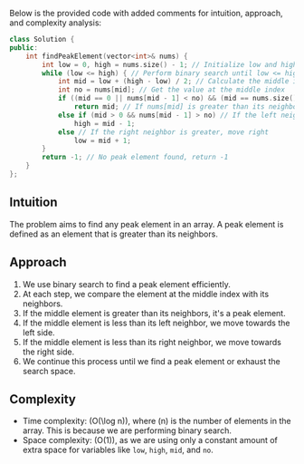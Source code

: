 Below is the provided code with added comments for intuition, approach, and complexity analysis:

```cpp
class Solution {
public:
    int findPeakElement(vector<int>& nums) {
        int low = 0, high = nums.size() - 1; // Initialize low and high pointers for binary search
        while (low <= high) { // Perform binary search until low <= high
            int mid = low + (high - low) / 2; // Calculate the middle index
            int no = nums[mid]; // Get the value at the middle index
            if ((mid == 0 || nums[mid - 1] < no) && (mid == nums.size() - 1 || no > nums[mid + 1]))
                return mid; // If nums[mid] is greater than its neighbors, it's a peak element
            else if (mid > 0 && nums[mid - 1] > no) // If the left neighbor is greater, move left
                high = mid - 1;
            else // If the right neighbor is greater, move right
                low = mid + 1;
        }
        return -1; // No peak element found, return -1
    }
};
```

## Intuition
The problem aims to find any peak element in an array. A peak element is defined as an element that is greater than its neighbors.

## Approach
1. We use binary search to find a peak element efficiently.
2. At each step, we compare the element at the middle index with its neighbors.
3. If the middle element is greater than its neighbors, it's a peak element.
4. If the middle element is less than its left neighbor, we move towards the left side.
5. If the middle element is less than its right neighbor, we move towards the right side.
6. We continue this process until we find a peak element or exhaust the search space.

## Complexity
- Time complexity: \(O(\log n)\), where \(n\) is the number of elements in the array. This is because we are performing binary search.
- Space complexity: \(O(1)\), as we are using only a constant amount of extra space for variables like `low`, `high`, `mid`, and `no`.